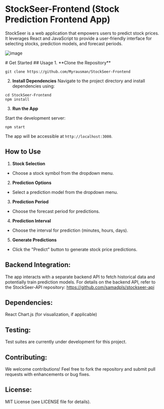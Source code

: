 # StockSeer-Frontend (Stock Prediction Frontend App)

StockSeer is a web application that empowers users to predict stock prices. It leverages React and JavaScript to provide a user-friendly interface for selecting stocks, prediction models, and forecast periods.
<div style "align-items=center; height=300px; width=400px">
  
![image](https://github.com/Myrausman/StockSeer-Frontend/assets/99428378/e176485a-b8ff-4a62-8ed7-7aa0a7c443c8)

</div>
# Get Started
## Usage
1. **Clone the Repository**

```
git clone https://github.com/Myrausman/StockSeer-Frontend
```
2. **Install Dependencies**
Navigate to the project directory and install dependencies using:
```
cd StockSeer-Frontend
npm install
```

3. **Run the App**

Start the development server:
```
npm start
```
The app will be accessible at ```http://localhost:3000```.

## How to Use

1. **Stock Selection**

- Choose a stock symbol from the dropdown menu.

2. **Prediction Options**

- Select a prediction model from the dropdown menu.

3. **Prediction Period**

- Choose the forecast period for predictions.

4. **Prediction Interval**

- Choose the interval for prediction (minutes, hours, days).

5. **Generate Predictions**

- Click the "Predict" button to generate stock price predictions.

## Backend Integration:

The app interacts with a separate backend API to fetch historical data and potentially train prediction models.  For details on the backend API, refer to the StockSeer-API repository: https://github.com/samadpls/stockseer-api

## Dependencies:
React
Chart.js (for visualization, if applicable)

## Testing:
Test suites are currently under development for this project.

## Contributing:
We welcome contributions! Feel free to fork the repository and submit pull requests with enhancements or bug fixes.

## License:
MIT License (see LICENSE file for details).
